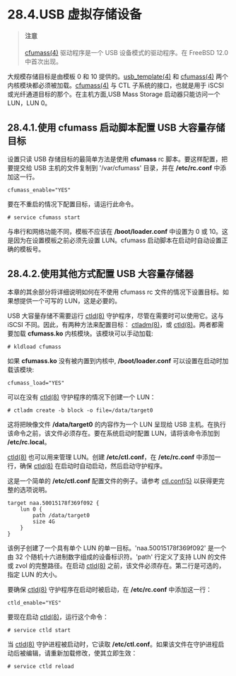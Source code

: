 # 28.4.USB 虚拟存储设备

> #### 注意
>
> [cfumass(4)](https://www.freebsd.org/cgi/man.cgi?query=cfumass&sektion=4&format=html) 驱动程序是一个 USB 设备模式的驱动程序。在 FreeBSD 12.0 中首次出现。

大规模存储目标是由模板 0 和 10 提供的。[usb_template(4)](https://www.freebsd.org/cgi/man.cgi?query=usb_template&sektion=4&format=html) 和 [cfumass(4)](https://www.freebsd.org/cgi/man.cgi?query=cfumass&sektion=4&format=html) 两个内核模块都必须被加载。[cfumass(4)](https://www.freebsd.org/cgi/man.cgi?query=cfumass&sektion=4&format=html) 与 CTL 子系统的接口，也就是用于 iSCSI 或光纤通道目标的那个。在主机方面,USB Mass Storage 启动器只能访问一个 LUN，LUN 0。

## 28.4.1.使用 cfumass 启动脚本配置 USB 大容量存储目标

设置只读 USB 存储目标的最简单方法是使用 **cfumass** rc 脚本。要这样配置，把要提交给 USB 主机的文件复制到 '/var/cfumass' 目录，并在 **/etc/rc.conf** 中添加这一行。

```shell-session
cfumass_enable="YES"
```

要在不重启的情况下配置目标，请运行此命令。

```shell-session
# service cfumass start
```

与串行和网络功能不同，模板不应该在 **/boot/loader.conf** 中设置为 0 或 10。这是因为在设置模板之前必须先设置 LUN。cfumass 启动脚本在启动时自动设置正确的模板号。

## 28.4.2.使用其他方式配置 USB 大容量存储器

本章的其余部分将详细说明如何在不使用 cfumass rc 文件的情况下设置目标。如果想提供一个可写的 LUN，这是必要的。

USB 大容量存储不需要运行 [ctld(8)](https://www.freebsd.org/cgi/man.cgi?query=ctld&sektion=8&format=html) 守护程序，尽管在需要时可以使用它。这与 iSCSI 不同。因此，有两种方法来配置目标： [ctladm(8)](https://www.freebsd.org/cgi/man.cgi?query=ctladm&sektion=8&format=html)，或 [ctld(8)](https://www.freebsd.org/cgi/man.cgi?query=ctld&sektion=8&format=html)。两者都需要加载 **cfumass.ko** 内核模块。该模块可以手动加载:

```shell-session
# kldload cfumass
```

如果 **cfumass.ko** 没有被内置到内核中, **/boot/loader.conf** 可以设置在启动时加载该模块:

```shell-session
cfumass_load="YES"
```

可以在没有 [ctld(8)](https://www.freebsd.org/cgi/man.cgi?query=ctld&sektion=8&format=html) 守护程序的情况下创建一个 LUN：

```shell-session
# ctladm create -b block -o file=/data/target0
```

这将把映像文件 **/data/target0** 的内容作为一个 LUN 呈现给 USB 主机。在执行该命令之前，该文件必须存在。要在系统启动时配置 LUN，请将该命令添加到 **/etc/rc.local**。

[ctld(8)](https://www.freebsd.org/cgi/man.cgi?query=ctld&sektion=8&format=html) 也可以用来管理 LUN。创建 **/etc/ctl.conf**，在 **/etc/rc.conf** 中添加一行，确保 [ctld(8)](https://www.freebsd.org/cgi/man.cgi?query=ctld&sektion=8&format=html) 在启动时自动启动，然后启动守护程序。

这是一个简单的 **/etc/ctl.conf** 配置文件的例子。请参考 [ctl.conf(5)](https://www.freebsd.org/cgi/man.cgi?query=ctl.conf&sektion=5&format=html) 以获得更完整的选项说明。

```shell-session
target naa.50015178f369f092 {
	lun 0 {
		path /data/target0
		size 4G
	}
}
```

该例子创建了一个具有单个 LUN 的单一目标。'naa.50015178f369f092' 是一个由 32 个随机十六进制数字组成的设备标识符。'path' 行定义了支持 LUN 的文件或 zvol 的完整路径。在启动 [ctld(8)](https://www.freebsd.org/cgi/man.cgi?query=ctld&sektion=8&format=html) 之前，该文件必须存在。第二行是可选的，指定 LUN 的大小。

要确保 [ctld(8)](https://www.freebsd.org/cgi/man.cgi?query=ctld&sektion=8&format=html) 守护程序在启动时被启动，在 **/etc/rc.conf** 中添加这一行：

```shell-session
ctld_enable="YES"
```

要现在启动 [ctld(8)](https://www.freebsd.org/cgi/man.cgi?query=ctld&sektion=8&format=html)，运行这个命令：

```shell-session
# service ctld start
```

当 [ctld(8)](https://www.freebsd.org/cgi/man.cgi?query=ctld&sektion=8&format=html) 守护进程被启动时，它读取 **/etc/ctl.conf**。如果该文件在守护进程启动后被编辑，请重新加载修改，使其立即生效：

```shell-session
# service ctld reload
```

